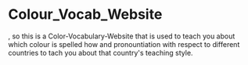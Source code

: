 # Colour_Vocab_Website

, so this is a Color-Vocabulary-Website that is used to teach you about which colour is spelled how and pronountiation with respect to different countries to tach you about that country's teaching style.

